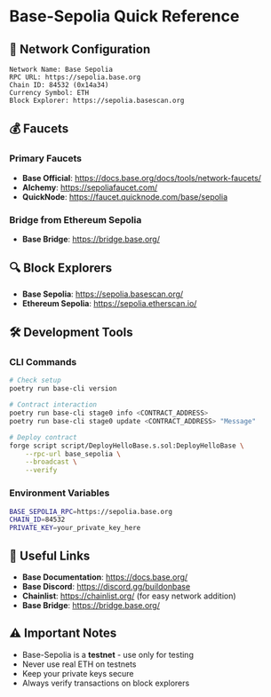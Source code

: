 # Base-Sepolia Quick Reference

## 🔧 Network Configuration

```
Network Name: Base Sepolia
RPC URL: https://sepolia.base.org
Chain ID: 84532 (0x14a34)
Currency Symbol: ETH
Block Explorer: https://sepolia.basescan.org
```

## 💰 Faucets

### Primary Faucets
- **Base Official**: https://docs.base.org/docs/tools/network-faucets/
- **Alchemy**: https://sepoliafaucet.com/
- **QuickNode**: https://faucet.quicknode.com/base/sepolia

### Bridge from Ethereum Sepolia
- **Base Bridge**: https://bridge.base.org/

## 🔍 Block Explorers

- **Base Sepolia**: https://sepolia.basescan.org/
- **Ethereum Sepolia**: https://sepolia.etherscan.io/

## 🛠️ Development Tools

### CLI Commands
```bash
# Check setup
poetry run base-cli version

# Contract interaction
poetry run base-cli stage0 info <CONTRACT_ADDRESS>
poetry run base-cli stage0 update <CONTRACT_ADDRESS> "Message"

# Deploy contract
forge script script/DeployHelloBase.s.sol:DeployHelloBase \
    --rpc-url base_sepolia \
    --broadcast \
    --verify
```

### Environment Variables
```bash
BASE_SEPOLIA_RPC=https://sepolia.base.org
CHAIN_ID=84532
PRIVATE_KEY=your_private_key_here
```

## 🔗 Useful Links

- **Base Documentation**: https://docs.base.org/
- **Base Discord**: https://discord.gg/buildonbase
- **Chainlist**: https://chainlist.org/ (for easy network addition)
- **Base Bridge**: https://bridge.base.org/

## ⚠️ Important Notes

- Base-Sepolia is a **testnet** - use only for testing
- Never use real ETH on testnets
- Keep your private keys secure
- Always verify transactions on block explorers
